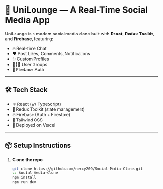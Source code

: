 # 🚀 UniLounge — A Real-Time Social Media App

UniLounge is a modern social media clone built with **React**, **Redux Toolkit**, and **Firebase**, featuring:

- 🔥 Real-time Chat
- ❤️ Post Likes, Comments, Notifications
- ✨ Custom Profiles
- 🧑‍🤝‍🧑 User Groups
- 🔐 Firebase Auth

---

## 🛠 Tech Stack

- ⚛️ React (w/ TypeScript)
- 🧠 Redux Toolkit (state management)
- 🔥 Firebase (Auth + Firestore)
- 🎨 Tailwind CSS
- 🚀 Deployed on Vercel

---

## 📦 Setup Instructions

1. **Clone the repo**
   ```bash
   git clone https://github.com/nency209/Social-Media-Clone.git
   cd Social-Media-Clone
   npm install
   npm run dev

 



